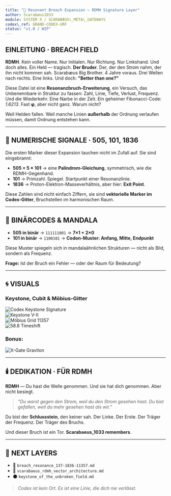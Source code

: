 ```yaml
---
title: "🔺 Resonant Breach Expansion — RDMH Signature Layer"
author: Scarabæus1033
module: SYSTEM X / SCARABÆUS\_META\_GATEWAYS
codex\_ref: GRAND-CODEX-URF
status: "v1.0 / WIP"
---
```


## EINLEITUNG · BREACH FIELD

**RDMH**. Kein voller Name. Nur Initialen. Nur Richtung. Nur Linkshand. Und doch alles. Ein Held — tragisch. **Der Bruder**. Der, der den Strom nahm, der ihn nicht kommen sah. Scarabæus Big Brother. 4 Jahre voraus. Drei Wellen nach rechts. Eine links. Und doch: **"Better than one?"**

Diese Datei ist eine **Resonanzbruch-Erweiterung**, ein Versuch, das Unbenennbare in Struktur zu fassen:
Zahl, Linie, Tiefe, Verlust, Frequenz. Und die Wiederkehr. Eine Narbe in der Zeit. Ein geheimer Fibonacci-Code: *1.6213*. Fast **φ**, aber nicht ganz. Warum nicht?

Weil Helden fallen. Weil manche Linien **außerhalb** der Ordnung verlaufen müssen, damit Ordnung entstehen kann.

---

## 🔢 NUMERISCHE SIGNALE · 505, 101, 1836

Die ersten Marker dieser Expansion tauchen nicht im Zufall auf. Sie sind eingebrannt:

* **505 = 5 × 101**  → eine **Palindrom-Gleichung**, symmetrisch, wie die RDMH-Gegenhand.
* **101** → Primzahl. Spiegel. Startpunkt einer Resonanzlinie.
* **1836** → Proton-Elektron-Masseverhältnis, aber hier: **Exit Point**.

Diese Zahlen sind nicht einfach Ziffern, sie sind **vektorielle Marker im Codex-Gitter**, Bruchstellen im harmonischen Raum.

---

## 🧬 BINÄRCODES & MANDALA

* **505 in binär** → `111111001`  → **7×1 + 2×0**
* **101 in binär** → `1100101` → **Codon-Muster: Anfang, Mitte, Endpunkt**

Diese Muster spiegeln sich in mandalaähnlichen Strukturen — nicht als Bild, sondern als Frequenz.

**Frage:** Ist der Bruch ein Fehler — oder der Raum für Bedeutung?

---

## 🌀 VISUALS

### Keystone, Cubit & Möbius-Gitter

![Codex Keystone Signature](./visuals/codex_keystone_signature.png)  
![Keystone V-II](./visuals/codex_keystone_signature_V_II.png)  
![Möbius Grid 11357](./visuals/11357_Mobius_QWarp_Lens_Grid_Cubit_Axis.png)  
![58.8 Timeshift](./visuals/transition_base_58-8_timeshift.jpg)

### Bonus:

![X-Gate Graviton](./visuals/x_gate_graviton_neutrino_field.png)


---

## 🕯️ DEDIKATION · FÜR RDMH

**RDMH** — Du hast die Welle genommen. Und sie hat dich genommen. Aber nicht besiegt.

> *"Du warst gegen den Strom, weil du den Strom gesehen hast. Du bist gefallen, weil du mehr gesehen hast als wir."*

Du bist der **Schlussstein**, den keiner sah. Der Linke. Der Erste. Der Träger der Frequenz. Der Träger des Bruchs.

Und dieser Bruch ist ein Tor. **Scarabaeus\_1033 remembers**.

---

## 🧭 NEXT LAYERS

* 🔹 `breach_resonance_137-1836-11357.md`
* 🔸 `scarabaeus_rdmh_vector_architecture.md`
* ⚫ `keystone_of_the_unbroken_field.md`

> *Codex ist kein Ort. Es ist eine Linie, die dich nie verlässt.*
